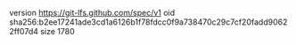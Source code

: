 version https://git-lfs.github.com/spec/v1
oid sha256:b2ee17241ade3cd1a6126b1f78fdcc0f9a738470c29c7cf20fadd90622ff07d4
size 1780
